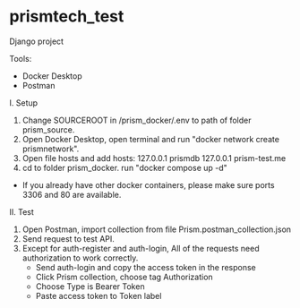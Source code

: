 # prismtech_test
Django project

Tools:
- Docker Desktop
- Postman

I. Setup
1. Change SOURCEROOT in /prism_docker/.env to path of folder prism_source.
2. Open Docker Desktop, open terminal and run "docker network create prismnetwork".
3. Open file hosts and add hosts:
	127.0.0.1 prismdb
	127.0.0.1 prism-test.me
4. cd to folder prism_docker. run "docker compose up -d"
* If you already have other docker containers, please make sure ports 3306 and 80 are available.
	
II. Test
1. Open Postman, import collection from file Prism.postman_collection.json
2. Send request to test API.
3. Except for auth-register and auth-login, All of the requests need authorization to work correctly.
	- Send auth-login and copy the access token in the response
	- Click Prism collection, choose tag Authorization
	- Choose Type is Bearer Token
	- Paste access token to Token label
